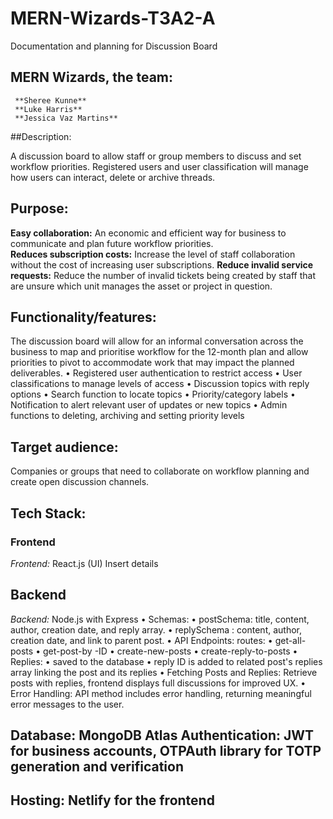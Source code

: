 # MERN-Wizards-T3A2-A
Documentation and planning for  Discussion Board 
## MERN Wizards, the team:
     **Sheree Kunne**
     **Luke Harris**
     **Jessica Vaz Martins**

##Description:

A discussion board to allow staff or group members to discuss and set workflow priorities. Registered users and user classification will manage how users can interact, delete or archive threads. 

## Purpose:
**Easy collaboration:** An economic and efficient way for business to communicate and plan future workflow priorities.  
**Reduces subscription costs:** Increase the level of staff collaboration without the cost of increasing user subscriptions. 
**Reduce invalid service requests:** Reduce the number of invalid tickets being created by staff that are unsure which unit manages the asset or project in question.

## Functionality/features:

The discussion board will allow for an informal conversation across the business to map and prioritise workflow for the 12-month plan and allow priorities to pivot to accommodate work that may impact the planned deliverables. 
     •	Registered user authentication to restrict access 
     •	User classifications to manage levels of access
     •	Discussion topics with reply options
     •	Search function to locate topics
     •	Priority/category labels 
     •	Notification to alert relevant user of updates or new topics
     •	Admin functions to deleting, archiving and setting priority levels

## Target audience:
Companies or groups that need to collaborate on workflow planning and create open discussion channels. 

## Tech Stack: 
### Frontend
*Frontend:* React.js (UI) 
Insert details

## Backend
*Backend:* Node.js with Express
     •	Schemas: 
     •	postSchema: title, content, author, creation date, and reply array. 
     •	replySchema : content, author, creation date, and link to parent post.
     •	API Endpoints:  routes:
     •	get-all-posts
     •	get-post-by -ID
     •	create-new-posts
     •	create-reply-to-posts
     •	Replies: 
     •	 saved to the database
     •	reply ID is added to related post's replies array linking the post and its replies
     •	Fetching Posts and Replies: Retrieve posts with replies, frontend displays full discussions for improved UX.
     •	Error Handling: API method includes error handling, returning meaningful error messages to the user.

## Database: MongoDB Atlas Authentication: JWT for business accounts, OTPAuth library for TOTP generation and verification 
## Hosting: Netlify for the frontend





